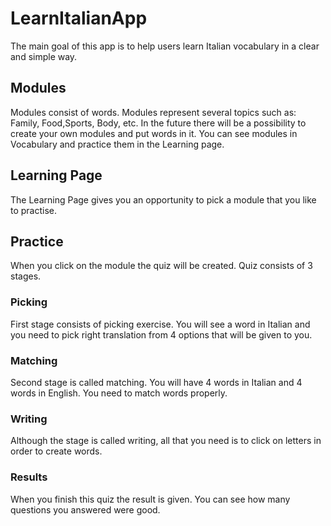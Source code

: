 # LearnItalianApp

The main goal of this app is to help users learn Italian vocabulary in a clear and simple way.

## Modules

Modules consist of words. Modules represent several topics such as: Family, Food,Sports, Body, etc.
In the future there will be a possibility to create your own modules and put words in it.
You can see modules in Vocabulary and practice them in the Learning page.

## Learning Page

The Learning Page gives you an opportunity to pick a module that you like to practise.


## Practice

When you click on the module the quiz will be created. Quiz consists of 3 stages.

### Picking
First stage consists of picking exercise. You will see a word in Italian and you need to pick right
translation from 4 options that will be given to you.

### Matching
Second stage is called matching. You will have 4 words in Italian and 4 words in English.
You need to match words properly.

### Writing

Although the stage is called writing, all that you need is to click on letters in order to create words.


### Results

When you finish this quiz the result is given. You can see how many questions you answered were good.
